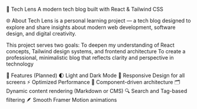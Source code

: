 🧠 Tech Lens
A modern tech blog built with React & Tailwind CSS

🌐 About
Tech Lens is a personal learning project — a tech blog designed to explore and share insights about modern web development, software design, and digital creativity.

This project serves two goals:
To deepen my understanding of React concepts, Tailwind design systems, and frontend architecture
To create a professional, minimalistic blog that reflects clarity and perspective in technology

🚀 Features (Planned)
🌓 Light and Dark Mode
📱 Responsive Design for all screens
⚡ Optimized Performance
🧩 Component-driven architecture
🗂️ Dynamic content rendering (Markdown or CMS)
🔍 Search and Tag-based filtering
🪶 Smooth Framer Motion animations
